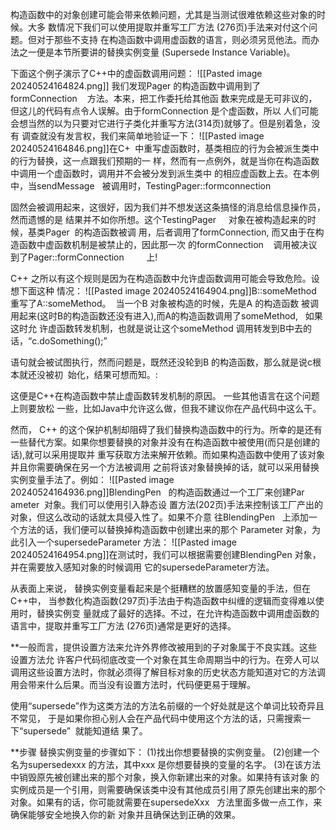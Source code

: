 构造函数中的对象创建可能会带来依赖问题，尤其是当测试很难依赖这些对象的时候。大多 数情况下我们可以使用提取并重写工厂方法 (276页)手法来对付这个问题。但对于那些不支持 在构造函数中调用虚函数的语言，则必须另觅他法。而办法之一便是本节所要讲的替换实例变量 (Supersede Instance Variable)。

下面这个例子演示了C++中的虚函数调用问题：
![[Pasted image 20240524164824.png]]
我们发现Pager 的构造函数中调用到了formConnection    方法。本来，把工作委托给其他函 数来完成是无可非议的，但这儿的代码有点令人误解。由于formConnection 是个虚函数，所以 人们可能会想当然的以为只要对它进行子类化并重写方法(314页)就够了。但是别着急，没有 调查就没有发言权，我们来简单地验证一下：
![[Pasted image 20240524164846.png]]在C+  中重写虚函数时，基类相应的行为会被派生类中的行为替换，这一点跟我们预期的一 样，然而有一点例外，就是当你在构造函数中调用一个虚函数时，调用并不会被分发到派生类中 的相应虚函数上去。在本例中，当sendMessage   被调用时，TestingPager::formconnection

固然会被调用起来，这很好，因为我们并不想发送这条搞怪的消息给信息操作员，然而遗憾的是 结果并不如你所想。这个TestingPager     对象在被构造起来的时候，基类Pager  的构造函数被调 用，后者调用了formConnection, 而又由于在构造函数中虚函数机制是被禁止的，因此那一次 的formConnection    调用被决议到了Pager::formConnection         上!

C++ 之所以有这个规则是因为在构造函数中允许虚函数调用可能会导致危险。设想下面这种 情况：
![[Pasted image 20240524164904.png]]B::someMethod 重写了A::someMethod。  当一个B 对象被构造的时候，先是A 的构造函数 被调用起来(这时B的构造函数还没有进入),而A的构造函数调用了someMethod,   如果这时允 许虚函数转发机制，也就是说让这个someMethod 调用转发到B中去的话，“c.doSomething();”

语句就会被试图执行，然而问题是，既然还没轮到B 的构造函数，那么就是说c根本就还没被初  始化，结果可想而知。:

这便是C++在构造函数中禁止虚函数转发机制的原因。 一些其他语言在这个问题上则要放松 一些，比如Java中允许这么做，但我不建议你在产品代码中这么干。

然而， C++ 的这个保护机制却阻碍了我们替换构造函数中的行为。所幸的是还有一些替代方案。如果你想要替换的对象并没有在构造函数中被使用(而只是创建的话),就可以采用提取并 重写获取方法来解开依赖。而如果构造函数中使用了该对象并且你需要确保在另一个方法被调用 之前将该对象替换掉的话，就可以采用替换实例变量手法了。例如：
![[Pasted image 20240524164936.png]]BlendingPen   的构造函数通过一个工厂来创建Par ameter  对象。我们可以使用引入静态设 置方法(202页)手法来控制该工厂产出的对象，但这么改动的话就太具侵入性了。如果不介意 往BlendingPen   上添加一个方法的话，我们便可以替换掉构造函数中创建出来的那个 Parameter 对象，为此引入一个supersedeParameter 方法：
![[Pasted image 20240524164954.png]]在测试时，我们可以根据需要创建BlendingPen 对象，并在需要放入感知对象的时候调用 它的supersedeParameter方法。

从表面上来说， 替换实例变量看起来是个挺糟糕的放置感知变量的手法，但在C++中， 当参数化构造函数(297页)手法由于构造函数中纠缠的逻辑而变得难以使用时，替换实例变 量就成了最好的选择。不过，在允许构造函数中调用虚函数的语言中，提取并重写工厂方法 (276页)通常是更好的选择。

**一般而言，提供设置方法来允许外界修改被用到的子对象属于不良实践。这些设置方法允 许客户代码彻底改变一个对象在其生命周期当中的行为。在旁人可以调用这些设置方法时，你就必须得了解目标对象的历史状态方能知道对它的方法调用会带来什么后果。而当没有设置方法时，代码便更易于理解。

使用“supersede”作为这类方法的方法名前缀的一个好处就是这个单词比较奇异且不常见， 于是如果你担心别人会在产品代码中使用这个方法的话，只需搜索一下“supersede”  就能知道结 果了。

**步骤
替换实例变量的步骤如下：
(1)找出你想要替换的实例变量。
(2)创建一个名为supersedexxx 的方法，其中xxx 是你想要替换的变量的名字。
(3)在该方法中销毁原先被创建出来的那个对象，换入你新建出来的对象。如果持有该对象 的实例成员是一个引用，则需要确保该类中没有其他成员引用了原先创建出来的那个对象。如果有的话，你可能就需要在supersedeXxx   方法里面多做一点工作，来确保能够安全地换入你的新 对象并且确保达到正确的效果。